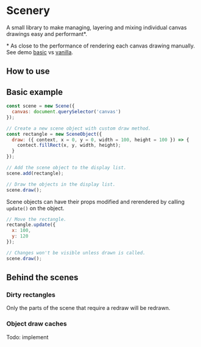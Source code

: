 # Scenery

A small library to make managing, layering and mixing individual canvas drawings easy and performant*.

\* As close to the performance of rendering each canvas drawing manually. See demo [basic](demo/basic.html) vs [vanilla](demo/vanilla.html).

## How to use

## Basic example
```js
const scene = new Scene({
  canvas: document.querySelector('canvas')
});

// Create a new scene object with custom draw method.
const rectangle = new SceneObject({
  draw: ({ context, x = 0, y = 0, width = 100, height = 100 }) => {
    contect.fillRect(x, y, width, height);
  }
});

// Add the scene object to the display list.
scene.add(rectangle);

// Draw the objects in the display list.
scene.draw();
```

Scene objects can have their props modified and rerendered by calling `update()` on the object.

```js
// Move the rectangle.
rectangle.update({
  x: 100,
  y: 120
});

// Changes won't be visible unless drawn is called.
scene.draw();
```

## Behind the scenes

### Dirty rectangles

Only the parts of the scene that require a redraw will be redrawn.

### Object draw caches

Todo: implement
